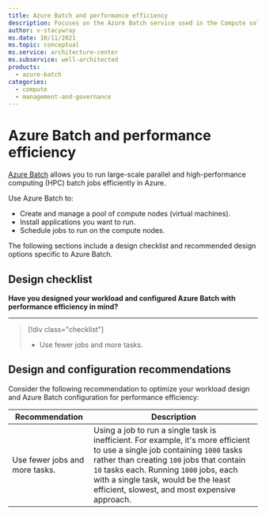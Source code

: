 ```yaml
---
title: Azure Batch and performance efficiency
description: Focuses on the Azure Batch service used in the Compute solution to provide best-practice, configuration recommendations, and design considerations related to Service Performance.
author: v-stacywray
ms.date: 10/11/2021
ms.topic: conceptual
ms.service: architecture-center
ms.subservice: well-architected
products:
  - azure-batch
categories:
  - compute
  - management-and-governance
---
```


# Azure Batch and performance efficiency

[Azure Batch](/azure/batch/batch-technical-overview) allows you to run large-scale parallel and high-performance computing (HPC) batch jobs efficiently in Azure.

Use Azure Batch to:

- Create and manage a pool of compute nodes (virtual machines).
- Install applications you want to run.
- Schedule jobs to run on the compute nodes.

The following sections include a design checklist and recommended design options specific to Azure Batch.

## Design checklist

**Have you designed your workload and configured Azure Batch with performance efficiency in mind?**
***

> [!div class="checklist"]
> - Use fewer jobs and more tasks.

## Design and configuration recommendations

Consider the following recommendation to optimize your workload design and Azure Batch configuration for performance efficiency:

|Recommendation|Description|
|------------------|------------|
|Use fewer jobs and more tasks.|Using a job to run a single task is inefficient. For example, it's more efficient to use a single job containing `1000` tasks rather than creating `100` jobs that contain `10` tasks each. Running `1000` jobs, each with a single task, would be the least efficient, slowest, and most expensive approach.|